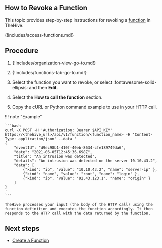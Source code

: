 ## How to Revoke a Function

This topic provides step-by-step instructions for revoking a [function](about-functions.md) in TheHive.

{!includes/access-functions.md!}

## Procedure

1. {!includes/organization-view-go-to.md!}

2. {!includes/functions-tab-go-to.md!}

3. Select the function you want to revoke, or select :fontawesome-solid-ellipsis: and then **Edit**.

4. Select the **How to call the function** section.

5. Copy the cURL or Python command example to use in your HTTP call.

!!! note "Example"

    ```bash
    curl -X POST -H 'Authorization: Bearer $API_KEY' https://<thehive_url>/api/v1/function/<function_name> -H 'Content-Type: application/json' --data '
    {
        "eventId": "d9ec98b1-410f-40eb-8634-cfe189749da6",
        "date": "2021-06-05T12:45:36.698Z",
        "title": "An intrusion was detected",
        "details": "An intrusion was detected on the server 10.10.43.2",
        "data": [
            {"kind": "ip", "value": "10.10.43.2", "name": "server-ip" },
            {"kind": "name", "value": "root", "name": "login" },
            {"kind": "ip", "value": "92.43.123.1", "name": "origin" }
        ]
    }
    '
    ```

    TheHive processes your input (the body of the HTTP call) using the function definition and executes the function accordingly. It then responds to the HTTP call with the data returned by the function.    

## Next steps

* [Create a Function](create-a-function.md)
